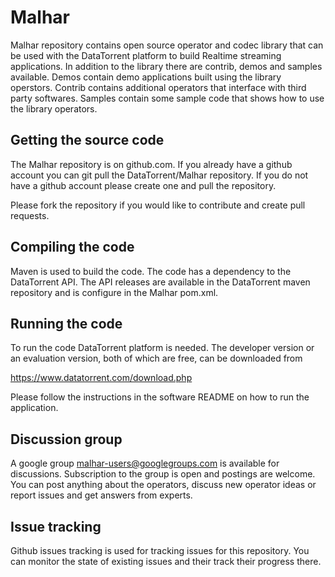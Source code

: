 Malhar
======

Malhar repository contains open source operator and codec library that can be 
used with the DataTorrent platform to build Realtime streaming applications. In
addition to the library there are contrib, demos and samples available. Demos contain demo applications built using the library operstors. Contrib contains additional operators that interface with third party softwares. Samples contain some sample code that shows how to use the library operators.


Getting the source code
------------------------

The Malhar repository is on github.com. If you already have a github account you can git pull the DataTorrent/Malhar repository. If you do not have a github account please create one and pull the repository.

Please fork the repository if you would like to contribute and create pull requests.

Compiling the code
----------------------

Maven is used to build the code. The code has a dependency to the DataTorrent API. The API releases are available in the DataTorrent maven repository and is configure in the Malhar pom.xml.

Running the code
-------------------

To run the code DataTorrent platform is needed. The developer version or an evaluation version, both of which are free, can be downloaded from 

https://www.datatorrent.com/download.php

Please follow the instructions in the software README on how to run the application.

Discussion group
--------------------

A google group malhar-users@googlegroups.com is available for discussions. Subscription to the group is open and postings are welcome. You can post anything about the operators, discuss new operator ideas or report issues and get answers from experts.

Issue tracking
--------------------

Github issues tracking is used for tracking issues for this repository. You can monitor the state of existing issues and their track their progress there. 
